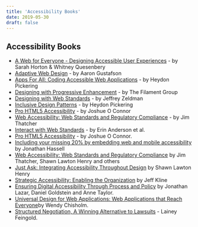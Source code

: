 ```yaml
---
title: 'Accessibility Books'
date: 2019-05-30
draft: false
---
```

## Accessibility Books


* [A Web for Everyone - Designing Accessible User Experiences](https://rosenfeldmedia.com/books/a-web-for-everyone/) - by Sarah Horton & Whitney Quesenbery
* [Adaptive Web Design](http://www.amazon.com/Adaptive-Web-Design-Experiences-Progressive/dp/098358950X) - by Aaron Gustafson
* [Apps For All: Coding Accessible Web Applications](https://shop.smashingmagazine.com/products/apps-for-all) - by Heydon Pickering
* [Designing with Progressive Enhancement](http://www.amazon.com/Designing-Progressive-Enhancement-Building-Everyone/dp/0321658884/) - by The Filament Group
* [Designing with Web Standards](http://www.amazon.com/Designing-Web-Standards-Jeffrey-Zeldman/dp/0321616952) - by Jeffrey Zeldman
* [Inclusive Design Patterns](https://shop.smashingmagazine.com/products/inclusive-design-patterns) - by Heydon Pickering
* [Pro HTML5 Accessibility](http://www.amazon.com/Pro-HTML5-Accessibility-Professional-Apress/dp/1430241942) - by Joshue O Connor
* [Web Accessibility: Web Standards and Regulatory Compliance](http://www.amazon.com/Web-Accessibility-Standards-Regulatory-Compliance/dp/1590596382) - by Jim Thatcher
* [Interact with Web Standards](http://interactwithwebstandards.com/) - by Erin Anderson et al. 
*  [Pro HTML5 Accessibility](http://www.amazon.com/Pro-HTML5-Accessibility-Professional-Apress/dp/1430241942) - by Joshue O Connor.
* [Including your missing 20% by embedding web and mobile accessibility](http://www.hassellinclusion.com/landing/book/) by Jonathan Hassell
* [Web Accessibility: Web Standards and Regulatory Compliance](http://jimthatcher.com/book2.htm) by Jim Thatcher, Shawn Lawton Henry and others
* [Just Ask: Integrating Accessibility Throughout Design](http://www.uiaccess.com/JustAsk/) by Shawn Lawton Henry
* [Strategic Accessibility: Enabling the Organization](http://www.strategicaccessibility.com/) by Jeff Kline
* [Ensuring Digital Accessibility Through Process and Policy](http://store.elsevier.com/Ensuring-Digital-Accessibility-through-Process-and-Policy/Jonathan-Lazar/isbn-9780128006467/) by Jonathan Lazar, Daniel Goldstein and Anne Taylor.
* [Universal Design for Web Applications: Web Applications that Reach Everyone](https://books.google.com/books/about/Universal_Design_for_Web_Applications.html?id=uQFhpLdSBOIC&source=kp_cover&hl=en)by Wendy Chisholm.
* [Structured Negotiation, A Winning Alternative to Lawsuits](http://amzn.to/2tbNHnD) - Lainey Feingold.